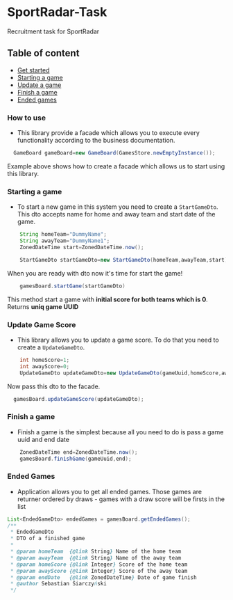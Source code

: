 # SportRadar-Task

Recruitment task for SportRadar

## Table of content

* [Get started](#how-to-use)
* [Starting a game](#starting-a-game)
* [Update a game](#update-game-score)
* [Finish a game](#finish-a-game)
* [Ended games](#ended-games)

### How to use

* This library provide a facade which allows you to execute every functionality according to the
  business documentation.

```java 
  GameBoard gameBoard=new GameBoard(GamesStore.newEmptyInstance());
```

Example above shows how to create a facade which allows us to start using this library.

### Starting a game

* To start a new game in this system you need to create a ``StartGameDto``. This dto accepts
  name for home and away team and start date of the game.

```java
    String homeTeam="DummyName";
    String awayTeam="DummyName1";
    ZonedDateTime start=ZonedDateTime.now();

    StartGameDto startGameDto=new StartGameDto(homeTeam,awayTeam,start);
```

When you are ready with dto now it's time for start the game!

```java
    gamesBoard.startGame(startGameDto)
```

This method start a game with <b>initial score for both teams which is 0</b>. Returns <b>uniq
game UUID</b>

### Update Game Score

* This library allows you to update a game score. To do that you need to create a
  ```UpdateGameDto```.

```java
    int homeScore=1;
    int awayScore=0;
    UpdateGameDto updateGameDto=new UpdateGameDto(gameUuid,homeScore,awayScore);
```

Now pass this dto to the facade.

```java
  gamesBoard.updateGameScore(updateGameDto);
```

### Finish a game

* Finish a game is the simplest because all you need to do is pass a game uuid and end date

```java
    ZonedDateTime end=ZonedDateTime.now();
    gamesBoard.finishGame(gameUuid,end);
```

### Ended Games

* Application allows you to get all ended games. Those games are returner ordered by draws -
  games with a draw score will be firsts in the list
```java
List<EndedGameDto> endedGames = gamesBoard.getEndedGames();
/**
 * EndedGameDto
 * DTO of a finished game
 *
 * @param homeTeam  {@link String} Name of the home team
 * @param awayTeam  {@link String} Name of the away team
 * @param homeScore {@link Integer} Score of the home team
 * @param awayScore {@link Integer} Score of the away team
 * @param endDate   {@link ZonedDateTime} Date of game finish
 * @author Sebastian Siarczyński
 */
```
